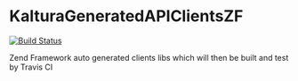 # KalturaGeneratedAPIClientsZF
[![Build Status](https://travis-ci.org/kaltura/KalturaGeneratedAPIClientsZF.svg?branch=master)](https://travis-ci.org/kaltura/KalturaGeneratedAPIClientsZF)

Zend Framework auto generated clients libs which will then be built and test by Travis CI 
